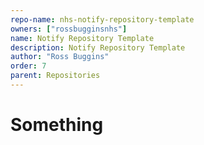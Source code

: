 ```yaml
---
repo-name: nhs-notify-repository-template
owners: ["rossbugginsnhs"]
name: Notify Repository Template
description: Notify Repository Template
author: "Ross Buggins"
order: 7
parent: Repositories
---
```


# Something

